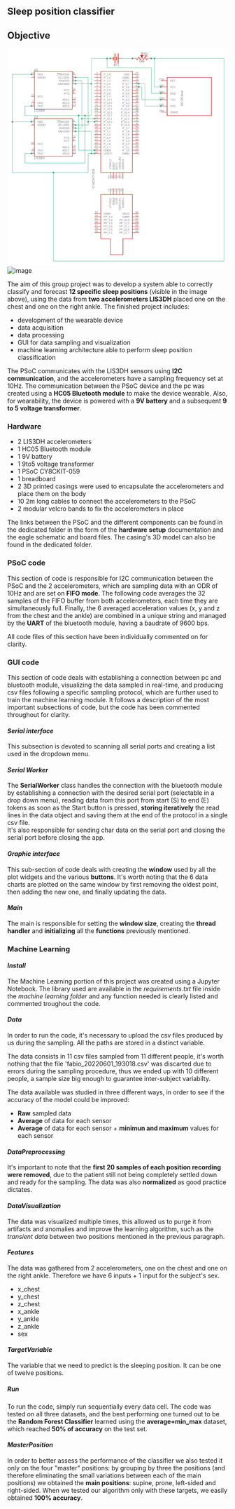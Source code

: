 ## Sleep position classifier
## Objective
![image](https://github.com/masal-98/SleepPositionSensor/blob/a594998f749888099a4c6d324939a6d261c1fc94/Eagle%20-%20PCB%20design/pcb%20design.PNG)
![image](https://user-images.githubusercontent.com/100738621/178038332-7114b885-f36a-4cbb-af34-71ec64025219.png)

The aim of this group project was to develop a system able to correctly classify and forecast **12 specific sleep positions** (visible in the image above), using the data from **two accelerometers LIS3DH** placed one on the chest and one on the right ankle. 
The finished project includes: 
- development of the wearable device
- data acquisition
- data processing
- GUI for data sampling and visualization
- machine learning architecture able to perform sleep position classification

The PSoC communicates with the LIS3DH sensors using **I2C communication**, and the accelerometers have a sampling frequency set at 10Hz. 
The communication between the PSoC device and the pc was created using a **HC05 Bluetooth module** to make the device wearable.
Also, for wearability, the device is powered with a **9V battery** and a subsequent **9 to 5 voltage transformer**.
### Hardware
- 2 LIS3DH accelerometers
- 1 HC05 Bluetooth module
- 1 9V battery
- 1 9to5 voltage transformer
- 1 PSoC CY8CKIT-059 
- 1 breadboard
- 2 3D printed casings were used to encapsulate the accelerometers and place them on the body
- 10 2m long cables to connect the accelerometers to the PSoC
- 2 modular velcro bands to fix the accelerometers in place 

The links between the PSoC and the different components can be found in the dedicated folder in the form of the **hardware** **setup** documentation and the eagle schematic and board files.
The casing's 3D model can also be found in the dedicated folder.

### PSoC code
This section of code is responsible for I2C communication between the PSoC and the 2 accelerometers, which are sampling data with an ODR of 10Hz and are set on **FIFO mode**. The following code averages the 32 samples of the FIFO buffer from both accelerometers, each time they are simultaneously full.
Finally, the 6 averaged acceleration values (x, y and z from the chest and the ankle) are combined in a unique string and managed by the **UART** of the bluetooth module, having a baudrate of 9600 bps.

All code files of this section have been individually commented on for clarity.

### GUI code

This section of code deals with establishing a connection between pc and bluetooth module, visualizing the data sampled in real-time, and producing csv files following a specific sampling protocol, which are further used to train the machine learning module. 
It follows a description of the most important subsections of code, but the code has been commented throughout for clarity.
#### $Serial$ $interface$
This subsection is devoted to scanning all serial ports and creating a list used in the dropdown menu.
#### $Serial$ $Worker$
The **SerialWorker** class handles the connection with the bluetooth module by establishing a connection with the desired serial port (selectable in a drop down menu), reading data from this port from start (S) to end (E) tokens as soon as the Start button is pressed, **storing iteratively** the read lines in the data object and saving them at the end of the protocol in a single csv file.  
It's also responsible for sending char data on the serial port and closing the serial port before closing the app.
#### $Graphic$ $interface$ 
This sub-section of code deals with creating the **window** used by all the plot widgets and the various **buttons**. 
It's worth noting that the 6 data charts are plotted on the same window by first removing the oldest point, then adding the new one, and finally updating the data.
#### $Main$
The main is responsible for setting the **window size**, creating the **thread handler** and **initializing** all the **functions** previously mentioned.

### Machine Learning
#### $Install$

The Machine Learning portion of this project was created using a Jupyter Notebook.
The library used are available in the *requirements.txt* file inside the *machine learning folder* and any function needed is clearly listed and commented troughout the code.

#### $Data$
In order to run the code, it's necessary to upload the csv files produced by us during the sampling. All the paths are stored in a distinct variable.

The data consists in 11 csv files sampled from 11 different people, it's worth nothing that the file 'fabio_20220601_193018.csv' was discarted 
due to errors during the sampling procedure, thus we ended up with 10 different people, a sample size big enough to guarantee inter-subject variabilty.

The data available was studied in three different ways, in order to see if the accuracy of the model could be improved:
- **Raw** sampled data
- **Average** of data for each sensor
- **Average** of data for each sensor + **minimun and maximum** values for each sensor

#### $Data Preprocessing$
It's important to note that the **first 20 samples of each position recording were removed**, due to the patient still not being completely settled down and ready for the sampling. 
The data was also **normalized** as good practice dictates.

#### $Data Visualization$
The data was visualized multiple times, this allowed us to purge it from artifacts and anomalies and improve the learning algorithm, such as the *transient
data* between two positions mentioned in the previous paragraph.

#### $Features$
The data was gathered from 2 accelerometers, one on the chest and one on the right ankle. Therefore we have 6 inputs + 1 input for the subject's sex.
- x_chest
- y_chest
- z_chest
- x_ankle
- y_ankle
- z_ankle
- sex

#### $Target Variable$
The variable that we need to predict is the sleeping position. It can be one of twelve positions.

##### $Run$
To run the code, simply run sequentially every data cell. 
The code was tested on all three datasets, and the best performing one turned out to be the **Random Forest Classifier** learned using the **average+min_max** dataset, which reached **50% of accuracy** on the test set.

#### $Master Position$
In order to better assess the performance of the classifier we also tested it only on the four "master" positions: by grouping by three the positions (and therefore eliminating the small variations between each of the main positions) we obtained the **main positions**: supine, prone, left-sided and right-sided. 
When we tested our algorithm only with these targets, we easily obtained **100% accuracy**.
